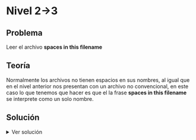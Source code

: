 # Nivel 2->3

## Problema

Leer el archivo  **spaces in this filename**

## Teoría

Normalmente los archivos no tienen espacios en sus nombres, al igual que en el nivel anterior nos presentan con un archivo no convencional, en este caso lo que tenemos que hacer es que el la frase **spaces in this filename** se interprete como un solo nombre.

## Solución

<details>
<summary>Ver solución</summary>

Para lograr que el nombre del archivo se interprete como uno solo, usamos comillas dobles o simples lo que nos resulta en el siguiente comando para leer el archivo:

```bash
cat "spaces in this filename"
```

</details>
